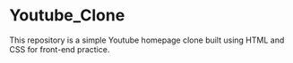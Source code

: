 # Youtube_Clone
This repository is a simple Youtube homepage clone built using HTML and CSS for front-end practice.
